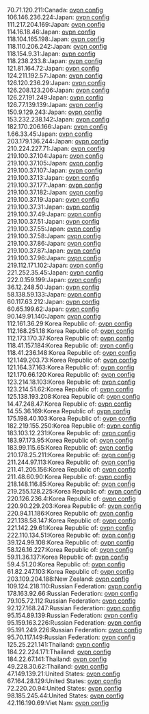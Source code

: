 70.71.120.211:Canada: [ovpn config](vpn/70_71_120_211.ovpn)  
106.146.236.224:Japan: [ovpn config](vpn/106_146_236_224.ovpn)  
111.217.204.169:Japan: [ovpn config](vpn/111_217_204_169.ovpn)  
114.16.18.46:Japan: [ovpn config](vpn/114_16_18_46.ovpn)  
118.104.165.198:Japan: [ovpn config](vpn/118_104_165_198.ovpn)  
118.110.206.242:Japan: [ovpn config](vpn/118_110_206_242.ovpn)  
118.154.9.31:Japan: [ovpn config](vpn/118_154_9_31.ovpn)  
118.238.233.8:Japan: [ovpn config](vpn/118_238_233_8.ovpn)  
121.81.164.72:Japan: [ovpn config](vpn/121_81_164_72.ovpn)  
124.211.192.57:Japan: [ovpn config](vpn/124_211_192_57.ovpn)  
126.120.236.29:Japan: [ovpn config](vpn/126_120_236_29.ovpn)  
126.208.123.206:Japan: [ovpn config](vpn/126_208_123_206.ovpn)  
126.27.191.249:Japan: [ovpn config](vpn/126_27_191_249.ovpn)  
126.77.139.139:Japan: [ovpn config](vpn/126_77_139_139.ovpn)  
150.9.129.243:Japan: [ovpn config](vpn/150_9_129_243.ovpn)  
153.232.238.142:Japan: [ovpn config](vpn/153_232_238_142.ovpn)  
182.170.206.166:Japan: [ovpn config](vpn/182_170_206_166.ovpn)  
1.66.33.45:Japan: [ovpn config](vpn/1_66_33_45.ovpn)  
203.179.136.244:Japan: [ovpn config](vpn/203_179_136_244.ovpn)  
210.224.227.71:Japan: [ovpn config](vpn/210_224_227_71.ovpn)  
219.100.37.104:Japan: [ovpn config](vpn/219_100_37_104.ovpn)  
219.100.37.105:Japan: [ovpn config](vpn/219_100_37_105.ovpn)  
219.100.37.107:Japan: [ovpn config](vpn/219_100_37_107.ovpn)  
219.100.37.13:Japan: [ovpn config](vpn/219_100_37_13.ovpn)  
219.100.37.177:Japan: [ovpn config](vpn/219_100_37_177.ovpn)  
219.100.37.182:Japan: [ovpn config](vpn/219_100_37_182.ovpn)  
219.100.37.19:Japan: [ovpn config](vpn/219_100_37_19.ovpn)  
219.100.37.31:Japan: [ovpn config](vpn/219_100_37_31.ovpn)  
219.100.37.49:Japan: [ovpn config](vpn/219_100_37_49.ovpn)  
219.100.37.51:Japan: [ovpn config](vpn/219_100_37_51.ovpn)  
219.100.37.55:Japan: [ovpn config](vpn/219_100_37_55.ovpn)  
219.100.37.58:Japan: [ovpn config](vpn/219_100_37_58.ovpn)  
219.100.37.86:Japan: [ovpn config](vpn/219_100_37_86.ovpn)  
219.100.37.87:Japan: [ovpn config](vpn/219_100_37_87.ovpn)  
219.100.37.96:Japan: [ovpn config](vpn/219_100_37_96.ovpn)  
219.112.171.102:Japan: [ovpn config](vpn/219_112_171_102.ovpn)  
221.252.35.45:Japan: [ovpn config](vpn/221_252_35_45.ovpn)  
222.0.159.199:Japan: [ovpn config](vpn/222_0_159_199.ovpn)  
36.12.248.50:Japan: [ovpn config](vpn/36_12_248_50.ovpn)  
58.138.59.133:Japan: [ovpn config](vpn/58_138_59_133.ovpn)  
60.117.63.212:Japan: [ovpn config](vpn/60_117_63_212.ovpn)  
60.65.199.62:Japan: [ovpn config](vpn/60_65_199_62.ovpn)  
90.149.91.140:Japan: [ovpn config](vpn/90_149_91_140.ovpn)  
112.161.36.29:Korea Republic of: [ovpn config](vpn/112_161_36_29.ovpn)  
112.168.251.18:Korea Republic of: [ovpn config](vpn/112_168_251_18.ovpn)  
112.173.170.37:Korea Republic of: [ovpn config](vpn/112_173_170_37.ovpn)  
118.41.157.184:Korea Republic of: [ovpn config](vpn/118_41_157_184.ovpn)  
118.41.236.148:Korea Republic of: [ovpn config](vpn/118_41_236_148.ovpn)  
121.149.203.73:Korea Republic of: [ovpn config](vpn/121_149_203_73.ovpn)  
121.164.37.163:Korea Republic of: [ovpn config](vpn/121_164_37_163.ovpn)  
121.170.66.120:Korea Republic of: [ovpn config](vpn/121_170_66_120.ovpn)  
123.214.18.103:Korea Republic of: [ovpn config](vpn/123_214_18_103.ovpn)  
123.214.51.62:Korea Republic of: [ovpn config](vpn/123_214_51_62.ovpn)  
125.138.193.208:Korea Republic of: [ovpn config](vpn/125_138_193_208.ovpn)  
14.47.248.47:Korea Republic of: [ovpn config](vpn/14_47_248_47.ovpn)  
14.55.36.169:Korea Republic of: [ovpn config](vpn/14_55_36_169.ovpn)  
175.198.40.103:Korea Republic of: [ovpn config](vpn/175_198_40_103.ovpn)  
182.219.155.250:Korea Republic of: [ovpn config](vpn/182_219_155_250.ovpn)  
183.103.12.231:Korea Republic of: [ovpn config](vpn/183_103_12_231.ovpn)  
183.97.173.95:Korea Republic of: [ovpn config](vpn/183_97_173_95.ovpn)  
183.99.115.65:Korea Republic of: [ovpn config](vpn/183_99_115_65.ovpn)  
210.178.25.211:Korea Republic of: [ovpn config](vpn/210_178_25_211.ovpn)  
211.244.97.113:Korea Republic of: [ovpn config](vpn/211_244_97_113.ovpn)  
211.41.205.156:Korea Republic of: [ovpn config](vpn/211_41_205_156.ovpn)  
211.48.60.90:Korea Republic of: [ovpn config](vpn/211_48_60_90.ovpn)  
218.148.116.85:Korea Republic of: [ovpn config](vpn/218_148_116_85.ovpn)  
219.255.128.225:Korea Republic of: [ovpn config](vpn/219_255_128_225.ovpn)  
220.126.236.4:Korea Republic of: [ovpn config](vpn/220_126_236_4.ovpn)  
220.90.229.203:Korea Republic of: [ovpn config](vpn/220_90_229_203.ovpn)  
220.94.11.186:Korea Republic of: [ovpn config](vpn/220_94_11_186.ovpn)  
221.138.58.147:Korea Republic of: [ovpn config](vpn/221_138_58_147.ovpn)  
221.142.29.61:Korea Republic of: [ovpn config](vpn/221_142_29_61.ovpn)  
222.110.134.51:Korea Republic of: [ovpn config](vpn/222_110_134_51.ovpn)  
39.124.99.108:Korea Republic of: [ovpn config](vpn/39_124_99_108.ovpn)  
58.126.16.227:Korea Republic of: [ovpn config](vpn/58_126_16_227.ovpn)  
59.11.36.137:Korea Republic of: [ovpn config](vpn/59_11_36_137.ovpn)  
59.4.51.20:Korea Republic of: [ovpn config](vpn/59_4_51_20.ovpn)  
61.82.247.103:Korea Republic of: [ovpn config](vpn/61_82_247_103.ovpn)  
203.109.204.188:New Zealand: [ovpn config](vpn/203_109_204_188.ovpn)  
109.124.218.110:Russian Federation: [ovpn config](vpn/109_124_218_110.ovpn)  
178.163.92.66:Russian Federation: [ovpn config](vpn/178_163_92_66.ovpn)  
79.105.72.112:Russian Federation: [ovpn config](vpn/79_105_72_112.ovpn)  
92.127.168.247:Russian Federation: [ovpn config](vpn/92_127_168_247.ovpn)  
95.154.89.139:Russian Federation: [ovpn config](vpn/95_154_89_139.ovpn)  
95.159.163.226:Russian Federation: [ovpn config](vpn/95_159_163_226.ovpn)  
95.191.249.226:Russian Federation: [ovpn config](vpn/95_191_249_226.ovpn)  
95.70.117.149:Russian Federation: [ovpn config](vpn/95_70_117_149.ovpn)  
125.25.221.141:Thailand: [ovpn config](vpn/125_25_221_141.ovpn)  
184.22.224.171:Thailand: [ovpn config](vpn/184_22_224_171.ovpn)  
184.22.67.141:Thailand: [ovpn config](vpn/184_22_67_141.ovpn)  
49.228.30.62:Thailand: [ovpn config](vpn/49_228_30_62.ovpn)  
47.149.139.21:United States: [ovpn config](vpn/47_149_139_21.ovpn)  
67.164.28.129:United States: [ovpn config](vpn/67_164_28_129.ovpn)  
72.220.20.94:United States: [ovpn config](vpn/72_220_20_94.ovpn)  
98.185.245.44:United States: [ovpn config](vpn/98_185_245_44.ovpn)  
42.116.190.69:Viet Nam: [ovpn config](vpn/42_116_190_69.ovpn)  
